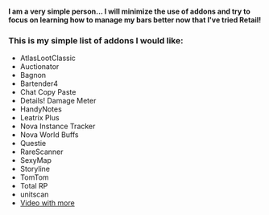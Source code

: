 #### I am a very simple person... I will minimize the use of addons and try to focus on learning how to manage my bars better now that I've tried Retail!
### This is my simple list of addons I would like:
- AtlasLootClassic
- Auctionator
- Bagnon
- Bartender4 
- Chat Copy Paste
- Details! Damage Meter
- HandyNotes
- Leatrix Plus
- Nova Instance Tracker
- Nova World Buffs
- Questie
- RareScanner
- SexyMap
- Storyline
- TomTom
- Total RP
- unitscan
- [Video with more](https://www.youtube.com/watch?v=_40s3_Fq0TM)
